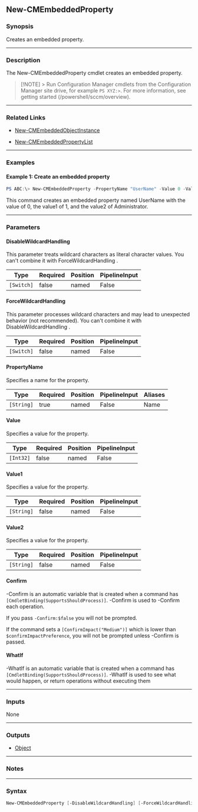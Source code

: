 New-CMEmbeddedProperty
----------------------




### Synopsis
Creates an embedded property.



---


### Description

The New-CMEmbeddedProperty cmdlet creates an embedded property.



> [!NOTE] > Run Configuration Manager cmdlets from the Configuration Manager site drive, for example `PS XYZ:>`. For more information, see getting started (/powershell/sccm/overview).



---


### Related Links
* [New-CMEmbeddedObjectInstance](New-CMEmbeddedObjectInstance)



* [New-CMEmbeddedPropertyList](New-CMEmbeddedPropertyList)





---


### Examples
#### Example 1: Create an embedded property
```PowerShell
PS ABC:\> New-CMEmbeddedProperty -PropertyName "UserName" -Value 0 -Value1 1 -Value2 Administrator
```
This command creates an embedded property named UserName with the value of 0, the value1 of 1, and the value2 of Administrator.


---


### Parameters
#### **DisableWildcardHandling**

This parameter treats wildcard characters as literal character values. You can't combine it with ForceWildcardHandling .






|Type      |Required|Position|PipelineInput|
|----------|--------|--------|-------------|
|`[Switch]`|false   |named   |False        |



#### **ForceWildcardHandling**

This parameter processes wildcard characters and may lead to unexpected behavior (not recommended). You can't combine it with DisableWildcardHandling .






|Type      |Required|Position|PipelineInput|
|----------|--------|--------|-------------|
|`[Switch]`|false   |named   |False        |



#### **PropertyName**

Specifies a name for the property.






|Type      |Required|Position|PipelineInput|Aliases|
|----------|--------|--------|-------------|-------|
|`[String]`|true    |named   |False        |Name   |



#### **Value**

Specifies a value for the property.






|Type     |Required|Position|PipelineInput|
|---------|--------|--------|-------------|
|`[Int32]`|false   |named   |False        |



#### **Value1**

Specifies a value for the property.






|Type      |Required|Position|PipelineInput|
|----------|--------|--------|-------------|
|`[String]`|false   |named   |False        |



#### **Value2**

Specifies a value for the property.






|Type      |Required|Position|PipelineInput|
|----------|--------|--------|-------------|
|`[String]`|false   |named   |False        |



#### **Confirm**
-Confirm is an automatic variable that is created when a command has ```[CmdletBinding(SupportsShouldProcess)]```.
-Confirm is used to -Confirm each operation.

If you pass ```-Confirm:$false``` you will not be prompted.


If the command sets a ```[ConfirmImpact("Medium")]``` which is lower than ```$confirmImpactPreference```, you will not be prompted unless -Confirm is passed.

#### **WhatIf**
-WhatIf is an automatic variable that is created when a command has ```[CmdletBinding(SupportsShouldProcess)]```.
-WhatIf is used to see what would happen, or return operations without executing them


---


### Inputs
None





---


### Outputs
* [Object](https://learn.microsoft.com/en-us/dotnet/api/System.Object)






---


### Notes




---


### Syntax
```PowerShell
New-CMEmbeddedProperty [-DisableWildcardHandling] [-ForceWildcardHandling] -PropertyName <String> [-Value <Int32>] [-Value1 <String>] [-Value2 <String>] [-Confirm] [-WhatIf] [<CommonParameters>]
```
